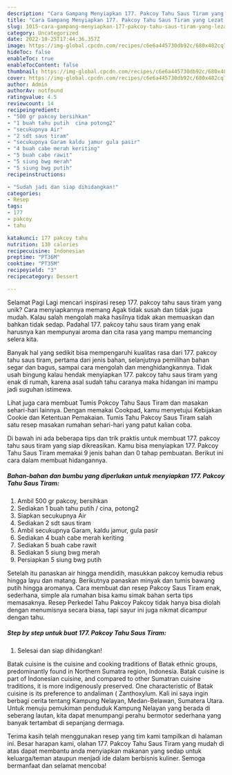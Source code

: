 ```yaml
---
description: "Cara Gampang Menyiapkan 177. Pakcoy Tahu Saus Tiram yang Lezat, Enak"
title: "Cara Gampang Menyiapkan 177. Pakcoy Tahu Saus Tiram yang Lezat, Enak"
slug: 1015-cara-gampang-menyiapkan-177-pakcoy-tahu-saus-tiram-yang-lezat-enak
category: Uncategorized
date: 2022-10-25T17:44:36.357Z
image: https://img-global.cpcdn.com/recipes/c6e6a445730db92c/680x482cq70/177-pakcoy-tahu-saus-tiram-foto-resep-utama.jpg
hideToc: false
enableToc: true
enableTocContent: false
thumbnail: https://img-global.cpcdn.com/recipes/c6e6a445730db92c/680x482cq70/177-pakcoy-tahu-saus-tiram-foto-resep-utama.jpg
cover: https://img-global.cpcdn.com/recipes/c6e6a445730db92c/680x482cq70/177-pakcoy-tahu-saus-tiram-foto-resep-utama.jpg
author: Admin
authorAv: notfound
ratingvalue: 4.5
reviewcount: 14
recipeingredient:
- "500 gr pakcoy bersihkan"
- "1 buah tahu putih  cina potong2"
- "secukupnya Air"
- "2 sdt saus tiram"
- "secukupnya Garam kaldu jamur gula pasir"
- "4 buah cabe merah keriting"
- "5 buah cabe rawit"
- "5 siung bwg merah"
- "5 siung bwg putih"
recipeinstructions:

- "Sudah jadi dan siap dihidangkan!"
categories:
- Resep
tags:
- 177
- pakcoy
- tahu

katakunci: 177 pakcoy tahu 
nutrition: 130 calories
recipecuisine: Indonesian
preptime: "PT36M"
cooktime: "PT35M"
recipeyield: "3"
recipecategory: Dessert

---
```



Selamat Pagi Lagi mencari inspirasi resep 177. pakcoy tahu saus tiram yang unik? Cara menyiapkannya memang Agak tidak susah dan tidak juga mudah. Kalau salah mengolah maka hasilnya tidak akan memuaskan dan bahkan tidak sedap. Padahal 177. pakcoy tahu saus tiram yang enak harusnya kan mempunyai aroma dan cita rasa yang mampu memancing selera kita.


Banyak hal yang sedikit bisa mempengaruhi kualitas rasa dari 177. pakcoy tahu saus tiram, pertama dari jenis bahan, selanjutnya pemilihan bahan segar dan bagus, sampai cara mengolah dan menghidangkannya. Tidak usah bingung kalau hendak menyiapkan 177. pakcoy tahu saus tiram yang enak di rumah, karena asal sudah tahu caranya maka hidangan ini mampu jadi suguhan istimewa.

Lihat juga cara membuat Tumis Pokcoy Tahu Saus Tiram dan masakan sehari-hari lainnya. Dengan memakai Cookpad, kamu menyetujui Kebijakan Cookie dan Ketentuan Pemakaian. Tumis Tahu Pakcoy Saus Tiram salah satu resep masakan rumahan sehari-hari yang patut kalian coba.


Di bawah ini ada beberapa tips dan trik praktis untuk membuat 177. pakcoy tahu saus tiram yang siap dikreasikan. Kamu bisa menyiapkan 177. Pakcoy Tahu Saus Tiram memakai 9 jenis bahan dan 0 tahap pembuatan. Berikut ini cara dalam membuat hidangannya.

<!--inarticleads1-->

##### Bahan-bahan dan bumbu yang diperlukan untuk menyiapkan 177. Pakcoy Tahu Saus Tiram:

1. Ambil 500 gr pakcoy, bersihkan
1. Sediakan 1 buah tahu putih / cina, potong2
1. Siapkan secukupnya Air
1. Sediakan 2 sdt saus tiram
1. Ambil secukupnya Garam, kaldu jamur, gula pasir
1. Sediakan 4 buah cabe merah keriting
1. Sediakan 5 buah cabe rawit
1. Sediakan 5 siung bwg merah
1. Persiapkan 5 siung bwg putih


Setelah itu panaskan air hingga mendidih, masukkan pakcoy kemudia rebus hingga layu dan matang. Berikutnya panaskan minyak dan tumis bawang putih hingga aromanya. Cara membuat dan resep Pakcoy Saus Tiram enak, sederhana, simple ala rumahan bisa kamu simak bahan serta tips memasaknya. Resep Perkedel Tahu Pakcoy Pakcoy tidak hanya bisa diolah dengan menumisnya secara biasa, tapi sayur ini juga nikmat dicampur dengan tahu. 

<!--inarticleads2-->

##### Step by step untuk buat 177. Pakcoy Tahu Saus Tiram:


1. Selesai dan siap dihidangkan!

Batak cuisine is the cuisine and cooking traditions of Batak ethnic groups, predominantly found in Northern Sumatra region, Indonesia. Batak cuisine is part of Indonesian cuisine, and compared to other Sumatran cuisine traditions, it is more indigenously preserved. One characteristic of Batak cuisine is its preference to andaliman ( Zanthoxylum. Kali ini saya ingin berbagi cerita tentang Kampung Nelayan, Medan-Belawan, Sumatera Utara. Untuk menuju pemukiman penduduk Kampung Nelayan yang berada di seberang lautan, kita dapat menumpangi perahu bermotor sederhana yang banyak tertambat di sepanjang dermaga. 

Terima kasih telah menggunakan resep yang tim kami tampilkan di halaman ini. Besar harapan kami, olahan 177. Pakcoy Tahu Saus Tiram yang mudah di atas dapat membantu anda menyiapkan makanan yang sedap untuk keluarga/teman ataupun menjadi ide dalam berbisnis kuliner. Semoga bermanfaat dan selamat mencoba!
